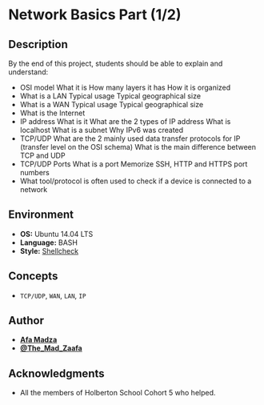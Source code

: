 # Network Basics Part (1/2)

## Description
By the end of this project, students should be able to explain and understand:

* OSI model
What it is
How many layers it has
How it is organized
* What is a LAN
Typical usage
Typical geographical size
* What is a WAN
Typical usage
Typical geographical size
* What is the Internet
* IP address
What is it
What are the 2 types of IP address
What is localhost
What is a subnet
Why IPv6 was created
* TCP/UDP
What are the 2 mainly used data transfer protocols for IP (transfer level on the OSI schema)
What is the main difference between TCP and UDP
* TCP/UDP Ports
What is a port
Memorize SSH, HTTP and HTTPS port numbers
* What tool/protocol is often used to check if a device is connected to a network

## Environment

* __OS:__ Ubuntu 14.04 LTS
* __Language:__ BASH
* __Style:__ [Shellcheck](https://github.com/koalaman/shellcheck)

## Concepts
* ``TCP/UDP``, ``WAN``, ``LAN``, ``IP``

## Author

* [**Afa Madza**](https://github.com/AfaMadza)
* [**@The_Mad_Zaafa**](https://twitter.com/The_Mad_Zaafa)

## Acknowledgments
* All the members of Holberton School Cohort 5 who helped.